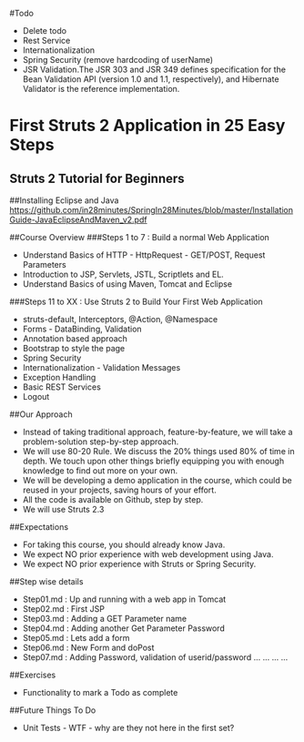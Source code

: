 #Todo
- Delete todo
- Rest Service
- Internationalization
- Spring Security (remove hardcoding of userName)
- JSR Validation.The JSR 303 and JSR 349 defines specification for the Bean Validation API (version 1.0 and 1.1, respectively), and Hibernate Validator is the reference implementation.

# First Struts 2 Application in 25 Easy Steps
## Struts 2 Tutorial for Beginners
##Installing Eclipse and Java
https://github.com/in28minutes/SpringIn28Minutes/blob/master/InstallationGuide-JavaEclipseAndMaven_v2.pdf

##Course Overview
###Steps 1 to 7 : Build a normal Web Application
- Understand Basics of HTTP - HttpRequest - GET/POST, Request Parameters
- Introduction to JSP, Servlets, JSTL, Scriptlets and EL.
- Understand Basics of using Maven, Tomcat and Eclipse

###Steps 11 to XX : Use Struts 2 to Build Your First Web Application
- struts-default, Interceptors, @Action, @Namespace
- Forms - DataBinding, Validation
- Annotation based approach
- Bootstrap to style the page
- Spring Security
- Internationalization - Validation Messages
- Exception Handling
- Basic REST Services
- Logout

##Our Approach
- Instead of taking traditional approach, feature-by-feature, we will take a problem-solution step-by-step approach. 
- We will use 80-20 Rule. We discuss the 20% things used 80% of time in depth. We touch upon other things briefly equipping you with enough knowledge to find out more on your own. 
- We will be developing a demo application in the course, which could be reused in your projects, saving hours of your effort.
- All the code is available on Github, step by step.
- We will use Struts 2.3

##Expectations
- For taking this course, you should already know Java. 
- We expect NO prior experience with web development using Java.
- We expect NO prior experience with Struts or Spring Security.

##Step wise details
- Step01.md : Up and running with a web app in Tomcat
- Step02.md :	First JSP
- Step03.md :	Adding a GET Parameter name
- Step04.md :	Adding another Get Parameter Password
- Step05.md : Lets add a form
- Step06.md :	New Form and doPost
- Step07.md :	Adding Password, validation of userid/password
...
...
...
...

##Exercises
- Functionality to mark a Todo as complete

##Future Things To Do
- Unit Tests - WTF - why are they not here in the first set?